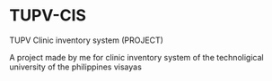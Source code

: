 # TUPV-CIS
TUPV Clinic inventory system (PROJECT)

A project made by me for clinic inventory system of the technoligical university of the philippines visayas
